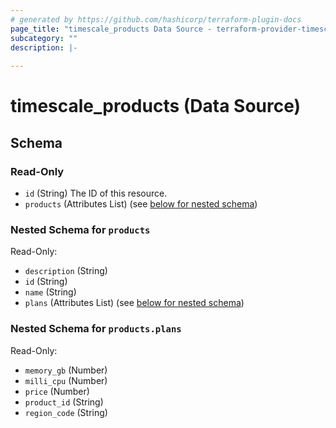 ```yaml
---
# generated by https://github.com/hashicorp/terraform-plugin-docs
page_title: "timescale_products Data Source - terraform-provider-timescale"
subcategory: ""
description: |-
  
---
```


# timescale_products (Data Source)





<!-- schema generated by tfplugindocs -->
## Schema

### Read-Only

- `id` (String) The ID of this resource.
- `products` (Attributes List) (see [below for nested schema](#nestedatt--products))

<a id="nestedatt--products"></a>
### Nested Schema for `products`

Read-Only:

- `description` (String)
- `id` (String)
- `name` (String)
- `plans` (Attributes List) (see [below for nested schema](#nestedatt--products--plans))

<a id="nestedatt--products--plans"></a>
### Nested Schema for `products.plans`

Read-Only:

- `memory_gb` (Number)
- `milli_cpu` (Number)
- `price` (Number)
- `product_id` (String)
- `region_code` (String)
